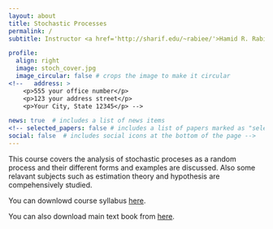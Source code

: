 ```yaml
---
layout: about
title: Stochastic Processes
permalink: /
subtitle: Instructor <a href='http://sharif.edu/~rabiee/'>Hamid R. Rabiee</a> 

profile:
  align: right
  image: stoch_cover.jpg
  image_circular: false # crops the image to make it circular
<!--   address: >
    <p>555 your office number</p>
    <p>123 your address street</p>
    <p>Your City, State 12345</p> -->

news: true  # includes a list of news items
<!-- selected_papers: false # includes a list of papers marked as "selected={true}"
social: false  # includes social icons at the bottom of the page -->
---
```

This course covers the analysis of stochastic proceses as a random process and their different forms and examples are discussed. Also some relavant subjects such as estimation theory and hypothesis are compehensively studied.

You can downlowd course syllabus [here](/assets/pdf/syllabus-fall2022.pdf).

You can also download main text book from <a href="/assets/zip/papoulis.zip">here</a>.

